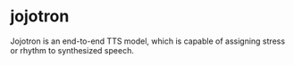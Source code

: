 # jojotron
Jojotron is an end-to-end TTS model, which is capable of assigning stress or rhythm to synthesized speech. 
